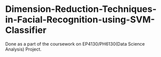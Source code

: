 # Dimension-Reduction-Techniques-in-Facial-Recognition-using-SVM-Classifier
Done as a part of the coursework on EP4130/PH6130(Data Science Analysis) Project.
